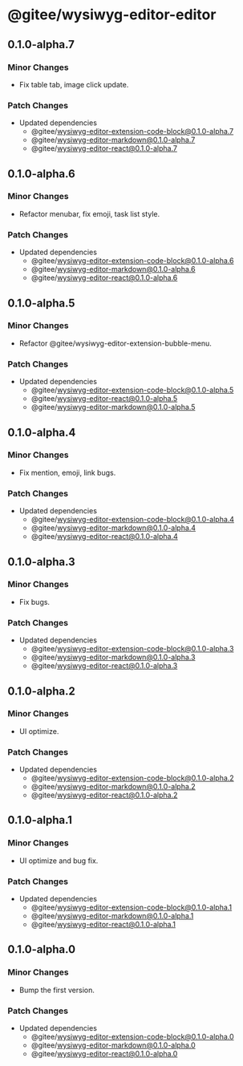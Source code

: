 # @gitee/wysiwyg-editor-editor

## 0.1.0-alpha.7

### Minor Changes

- Fix table tab, image click update.

### Patch Changes

- Updated dependencies
  - @gitee/wysiwyg-editor-extension-code-block@0.1.0-alpha.7
  - @gitee/wysiwyg-editor-markdown@0.1.0-alpha.7
  - @gitee/wysiwyg-editor-react@0.1.0-alpha.7

## 0.1.0-alpha.6

### Minor Changes

- Refactor menubar, fix emoji, task list style.

### Patch Changes

- Updated dependencies
  - @gitee/wysiwyg-editor-extension-code-block@0.1.0-alpha.6
  - @gitee/wysiwyg-editor-markdown@0.1.0-alpha.6
  - @gitee/wysiwyg-editor-react@0.1.0-alpha.6

## 0.1.0-alpha.5

### Minor Changes

- Refactor @gitee/wysiwyg-editor-extension-bubble-menu.

### Patch Changes

- Updated dependencies
  - @gitee/wysiwyg-editor-extension-code-block@0.1.0-alpha.5
  - @gitee/wysiwyg-editor-react@0.1.0-alpha.5
  - @gitee/wysiwyg-editor-markdown@0.1.0-alpha.5

## 0.1.0-alpha.4

### Minor Changes

- Fix mention, emoji, link bugs.

### Patch Changes

- Updated dependencies
  - @gitee/wysiwyg-editor-extension-code-block@0.1.0-alpha.4
  - @gitee/wysiwyg-editor-markdown@0.1.0-alpha.4
  - @gitee/wysiwyg-editor-react@0.1.0-alpha.4

## 0.1.0-alpha.3

### Minor Changes

- Fix bugs.

### Patch Changes

- Updated dependencies
  - @gitee/wysiwyg-editor-extension-code-block@0.1.0-alpha.3
  - @gitee/wysiwyg-editor-markdown@0.1.0-alpha.3
  - @gitee/wysiwyg-editor-react@0.1.0-alpha.3

## 0.1.0-alpha.2

### Minor Changes

- UI optimize.

### Patch Changes

- Updated dependencies
  - @gitee/wysiwyg-editor-extension-code-block@0.1.0-alpha.2
  - @gitee/wysiwyg-editor-markdown@0.1.0-alpha.2
  - @gitee/wysiwyg-editor-react@0.1.0-alpha.2

## 0.1.0-alpha.1

### Minor Changes

- UI optimize and bug fix.

### Patch Changes

- Updated dependencies
  - @gitee/wysiwyg-editor-extension-code-block@0.1.0-alpha.1
  - @gitee/wysiwyg-editor-markdown@0.1.0-alpha.1
  - @gitee/wysiwyg-editor-react@0.1.0-alpha.1

## 0.1.0-alpha.0

### Minor Changes

- Bump the first version.

### Patch Changes

- Updated dependencies
  - @gitee/wysiwyg-editor-extension-code-block@0.1.0-alpha.0
  - @gitee/wysiwyg-editor-markdown@0.1.0-alpha.0
  - @gitee/wysiwyg-editor-react@0.1.0-alpha.0
